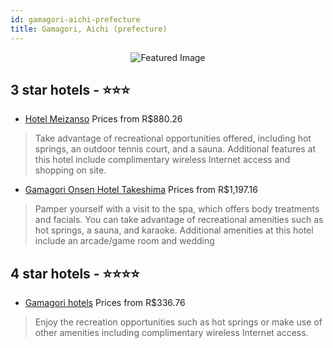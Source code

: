 ```yaml
---
id: gamagori-aichi-prefecture
title: Gamagori, Aichi (prefecture)
---
```


<center><img src="https://i.travelapi.com/hotels/10000000/9660000/9652900/9652830/9e4cb7ae_z.jpg" alt="Featured Image" /></center>


##  3 star hotels - ⭐️⭐️⭐️

-    [Hotel Meizanso](https://us.hurb.com/hotels/gamagori/hotel-meizanso-JNP-JP092666?cmp=18055) Prices from R$880.26
   > Take advantage of recreational opportunities offered, including hot springs, an outdoor tennis court, and a sauna. Additional features at this hotel include complimentary wireless Internet access and shopping on site.
-    [Gamagori Onsen Hotel Takeshima](https://us.hurb.com/hotels/gamagori/gamagori-onsen-hotel-takeshima-JNP-JP092147?cmp=18055) Prices from R$1,197.16
   > Pamper yourself with a visit to the spa, which offers body treatments and facials. You can take advantage of recreational amenities such as hot springs, a sauna, and karaoke. Additional amenities at this hotel include an arcade/game room and wedding 

##  4 star hotels - ⭐️⭐️⭐️⭐️

-    [Gamagori hotels](https://us.hurb.com/hotels/gamagori/gamagori-hotels-JNP-JP116976?cmp=18055) Prices from R$336.76
   > Enjoy the recreation opportunities such as hot springs or make use of other amenities including complimentary wireless Internet access.
